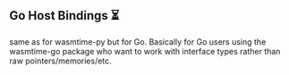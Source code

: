 ## Go Host Bindings ⏳
<!-- TODO: currently just contains snippet from README -->
same as for wasmtime-py but for Go. Basically for Go users using the wasmtime-go package who want to work with interface types rather than raw pointers/memories/etc.